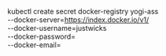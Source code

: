 kubectl create secret docker-registry yogi-ass \
    --docker-server=https://index.docker.io/v1/ \
    --docker-username=justwicks \
    --docker-password=<password> \
    --docker-email=<your-email>
